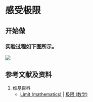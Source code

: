 # 感受极限

## 开始做

### 实验过程如下图所示。

![](/images/微分/极限和数值近似/感受极限/1a1.jpg)


## 参考文献及资料

1. 维基百科
	- [Limit (mathematics)](https://en.wikipedia.org/wiki/Limit_(mathematics)) | [极限 (数学)](https://zh.wikipedia.org/wiki/%E6%9E%81%E9%99%90_(%E6%95%B0%E5%AD%A6)) 


